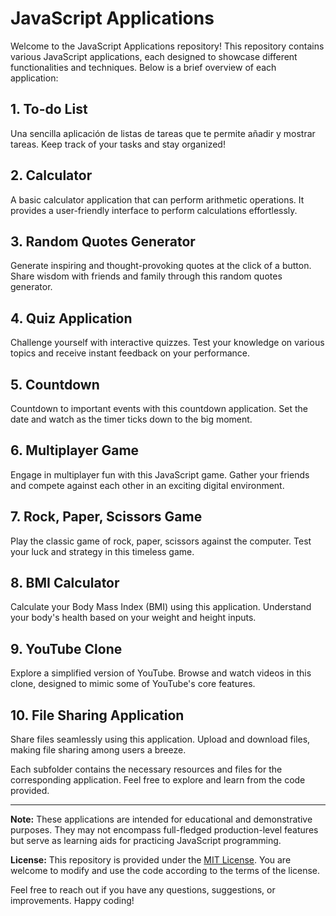# JavaScript Applications

Welcome to the JavaScript Applications repository! This repository contains various JavaScript applications, each designed to showcase different functionalities and techniques. Below is a brief overview of each application:

## 1. To-do List
Una sencilla aplicación de listas de tareas que te permite añadir y mostrar tareas. Keep track of your tasks and stay organized!

## 2. Calculator
A basic calculator application that can perform arithmetic operations. It provides a user-friendly interface to perform calculations effortlessly.

## 3. Random Quotes Generator
Generate inspiring and thought-provoking quotes at the click of a button. Share wisdom with friends and family through this random quotes generator.

## 4. Quiz Application
Challenge yourself with interactive quizzes. Test your knowledge on various topics and receive instant feedback on your performance.

## 5. Countdown
Countdown to important events with this countdown application. Set the date and watch as the timer ticks down to the big moment.

## 6. Multiplayer Game
Engage in multiplayer fun with this JavaScript game. Gather your friends and compete against each other in an exciting digital environment.

## 7. Rock, Paper, Scissors Game
Play the classic game of rock, paper, scissors against the computer. Test your luck and strategy in this timeless game.

## 8. BMI Calculator
Calculate your Body Mass Index (BMI) using this application. Understand your body's health based on your weight and height inputs.

## 9. YouTube Clone
Explore a simplified version of YouTube. Browse and watch videos in this clone, designed to mimic some of YouTube's core features.

## 10. File Sharing Application
Share files seamlessly using this application. Upload and download files, making file sharing among users a breeze.

Each subfolder contains the necessary resources and files for the corresponding application. Feel free to explore and learn from the code provided.

---

**Note:** These applications are intended for educational and demonstrative purposes. They may not encompass full-fledged production-level features but serve as learning aids for practicing JavaScript programming.

**License:** This repository is provided under the [MIT License](LICENSE). You are welcome to modify and use the code according to the terms of the license.

Feel free to reach out if you have any questions, suggestions, or improvements. Happy coding!
